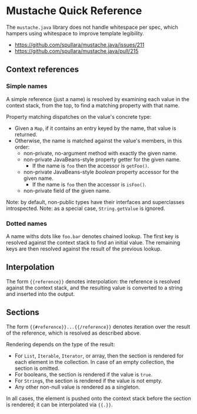 <!-- Copyright Ion Fusion contributors. All rights reserved. -->
<!-- SPDX-License-Identifier: Apache-2.0 -->

# Mustache Quick Reference

The `mustache.java` library does not handle whitespace per spec, which hampers using whitespace to
improve template legibility.

* https://github.com/spullara/mustache.java/issues/211
* https://github.com/spullara/mustache.java/pull/215


## Context references

### Simple names

A simple reference (just a name) is resolved by examining each value in the context stack, from
the top, to find a matching property with that name.

Property matching dispatches on the value's concrete type:
  * Given a `Map`, if it contains an entry keyed by the name, that value is returned.
  * Otherwise, the name is matched against the value's members, in this order:
    * non-private, no-argument method with exactly the given name.
    * non-private JavaBeans-style property getter for the given name.
        * If the name is `foo` then the accessor is `getFoo()`.
    * non-private JavaBeans-style *boolean* property accessor for the given name.
        * If the name is `foo` then the accessor is `isFoo()`.
    * non-private field of the given name.

Note: by default, non-public types have their interfaces and superclasses introspected.
Note: as a special case, `String.getValue` is ignored.

### Dotted names

A name withs dots like `foo.bar` denotes chained lookup. The first key is resolved against the
context stack to find an initial value. The remaining keys are then resolved against the result
of the previous lookup.


## Interpolation

The form `{{reference}}` denotes interpolation: the reference is resolved against the context
stack, and the resulting value is converted to a string and inserted into the output.


## Sections

The form `{{#reference}}...{{/reference}}` denotes iteration over the result of the reference,
which is resolved as described above.

Rendering depends on the type of the result:

  * For `List`, `Iterable`, `Iterator`, or array, then the section is rendered for each
    element in the collection.  In case of an empty collection, the section is omitted.
  * For booleans, the section is rendered if the value is `true`.
  * For `String`s, the section is rendered if the value is not empty.
  * Any other non-null value is rendered as a singleton.

In all cases, the element is pushed onto the context stack before the section is rendered;
it can be interpolated via `{{.}}`.